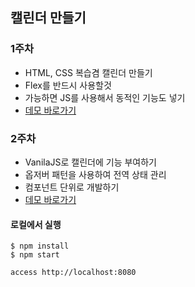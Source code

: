 ## 캘린더 만들기


### 1주차

- HTML, CSS 복습겸 캘린더 만들기
- Flex를 반드시 사용할것
- 가능하면 JS를 사용해서 동적인 기능도 넣기
- [데모 바로가기](https://jaryapp.github.io/Calendar/week1)

### 2주차

- VanilaJS로 캘린더에 기능 부여하기
- 옵저버 패턴을 사용하여 전역 상태 관리
- 컴포넌트 단위로 개발하기
- [데모 바로가기](https://jaryapp.github.io/Calendar/week2)


#### 로컬에서 실행

```sheel
$ npm install
$ npm start

access http://localhost:8080
```
